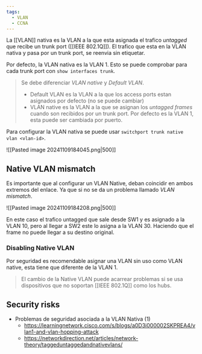 ```yaml
---
tags:
  - VLAN
  - CCNA
---
```

La [[VLAN]] nativa es la VLAN a la que esta asignada el trafico _untagged_ que recibe un trunk port ([[IEEE 802.1Q]]). El trafico que esta en la VLAN nativa y pasa por un trunk port, se reenvia sin etiquetar. 

Por defecto, la VLAN nativa es la VLAN 1. Esto se puede comprobar para cada trunk port con `show interfaces trunk`.

> Se debe diferenciar _VLAN native_ y _Default VLAN_.
> - Default VLAN es la VLAN a la que los access ports estan asignados por defecto (no se puede cambiar)
> - VLAN native es la VLAN a la que se asignan los _untagged frames_ cuando son recibidos por un trunk port. Por defecto es la VLAN 1, esta puede ser cambiada por puerto.

Para configurar la VLAN nativa se puede usar `switchport trunk native vlan <vlan-id>`. 

![[Pasted image 20241109184045.png|500]]

## Native VLAN mismatch 
Es importante que al configurar un VLAN Native, deban coincidir en ambos extremos del enlace. Ya que si no se da un problema llamado _VLAN mismatch_. 

![[Pasted image 20241109184208.png|500]]

En este caso el trafico untagged que sale desde SW1 y es asignado a la VLAN 10, pero al llegar a SW2 este lo asigna a la VLAN 30. Haciendo que el frame no 
puede llegar a su destino original.

### Disabling Native VLAN 
Por seguridad es recomendable asignar una VLAN sin uso como VLAN native, esta tiene que diferente de la VLAN 1.

> El cambio de la Native VLAN puede acarrear problemas si se usa dispositivos que no soportan [[IEEE 802.1Q]] como los hubs. 




## Security risks 
- Problemas de seguridad asociada a la VLAN Nativa (1)
	- https://learningnetwork.cisco.com/s/blogs/a0D3i000002SKPREA4/vlan1-and-vlan-hopping-attack
	- https://networkdirection.net/articles/network-theory/taggeduntaggedandnativevlans/